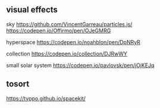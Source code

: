 


## visual effects

sky https://github.com/VincentGarreau/particles.js/
https://codepen.io/Offirmo/pen/OJeGMRG

hyperspace https://codepen.io/noahblon/pen/DpNRyR

collection
https://codepen.io/collection/DJRwWY


small solar system https://codepen.io/pavlovsk/pen/jOjKEJq


## tosort


https://typpo.github.io/spacekit/
